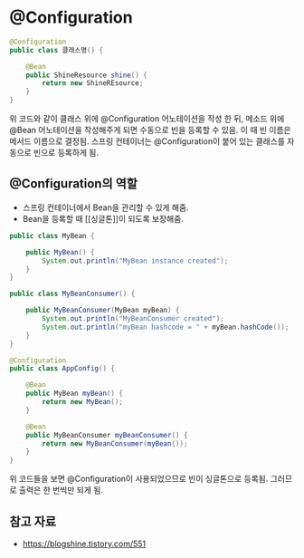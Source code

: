 # @Configuration
```java
@Configuration
public class 클래스명() {

	@Bean
	public ShineResource shine() {
		return new ShineREsource;
	}
}
```
위 코드와 같이 클래스 위에 @Configuration 어노테이션을 작성 한 뒤, 메소드 위에 @Bean 어노테이션을 작성해주게 되면 수동으로 빈을 등록할 수 있음. 이 때 빈 이름은 메서드 이름으로 결정됨.
스프링 컨테이너는 @Configuration이 붙어 있는 클래스를 자동으로 빈으로 등록하게 됨.
## @Configuration의 역할
- 스프링 컨테이너에서 Bean을 관리할 수 있게 해줌.
- Bean을 등록할 때 [[싱글톤]]이 되도록 보장해줌.
```java
public class MyBean {

	public MyBean() {
		System.out.println("MyBean instance created");
	}
}
```
```java
public class MyBeanConsumer() {

	public MyBeanConsumer(MyBean myBean) {
		System.out.println("MyBeanConsumer created");
		System.out.println("myBean hashcode = " + myBean.hashCode());
	}
}
```
```java
@Configuration
public class AppConfig() {

	@Bean
	public MyBean myBean() {
		return new MyBean();
	}

	@Bean
	public MyBeanConsumer myBeanConsumer() {
		return new MyBeanConsumer(myBean());
	}
}
```
위 코드들을 보면 @Configuration이 사용되었으므로 빈이 싱글톤으로 등록됨. 그러므로 출력은 한 번씩만 되게 됨.
## 참고 자료
- https://blogshine.tistory.com/551
